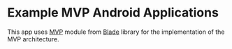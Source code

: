 # Example MVP Android Applications

This app uses [MVP](https://github.com/FrantisekGazo/Blade/wiki/mvp) module from [Blade](https://github.com/FrantisekGazo/Blade) library for the implementation of the MVP architecture.
